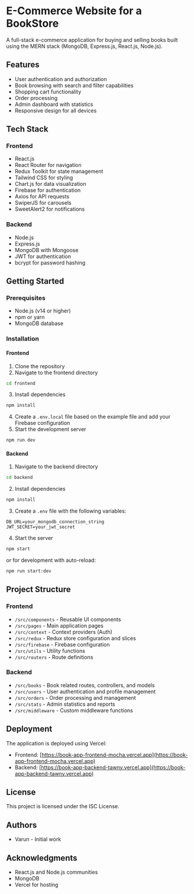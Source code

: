 # E-Commerce Website for a BookStore

A full-stack e-commerce application for buying and selling books built using the MERN stack (MongoDB, Express.js, React.js, Node.js).

## Features

- User authentication and authorization
- Book browsing with search and filter capabilities
- Shopping cart functionality
- Order processing
- Admin dashboard with statistics
- Responsive design for all devices

## Tech Stack

### Frontend
- React.js
- React Router for navigation
- Redux Toolkit for state management
- Tailwind CSS for styling
- Chart.js for data visualization
- Firebase for authentication
- Axios for API requests
- SwiperJS for carousels
- SweetAlert2 for notifications

### Backend
- Node.js
- Express.js
- MongoDB with Mongoose
- JWT for authentication
- bcrypt for password hashing

## Getting Started

### Prerequisites
- Node.js (v14 or higher)
- npm or yarn
- MongoDB database

### Installation

#### Frontend
1. Clone the repository
2. Navigate to the frontend directory
```bash
cd frontend
```
3. Install dependencies
```bash
npm install
```
4. Create a `.env.local` file based on the example file and add your Firebase configuration
5. Start the development server
```bash
npm run dev
```

#### Backend
1. Navigate to the backend directory
```bash
cd backend
```
2. Install dependencies
```bash
npm install
```
3. Create a `.env` file with the following variables:
```
DB_URL=your_mongodb_connection_string
JWT_SECRET=your_jwt_secret
```
4. Start the server
```bash
npm start
```
or for development with auto-reload:
```bash
npm run start:dev
```

## Project Structure

### Frontend
- `/src/components` - Reusable UI components
- `/src/pages` - Main application pages
- `/src/context` - Context providers (Auth)
- `/src/redux` - Redux store configuration and slices
- `/src/firebase` - Firebase configuration
- `/src/utils` - Utility functions
- `/src/routers` - Route definitions

### Backend
- `/src/books` - Book related routes, controllers, and models
- `/src/users` - User authentication and profile management
- `/src/orders` - Order processing and management
- `/src/stats` - Admin statistics and reports
- `/src/middleware` - Custom middleware functions

## Deployment

The application is deployed using Vercel:
- Frontend: [https://book-app-frontend-mocha.vercel.app](https://book-app-frontend-mocha.vercel.app)
- Backend: [https://book-app-backend-tawny.vercel.app](https://book-app-backend-tawny.vercel.app) 

## License

This project is licensed under the ISC License.

## Authors

- Varun - Initial work

## Acknowledgments

- React.js and Node.js communities
- MongoDB
- Vercel for hosting
